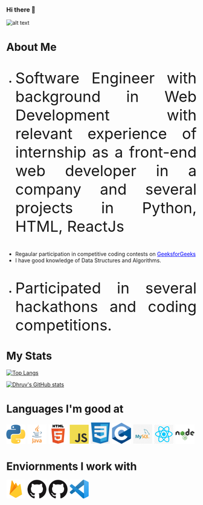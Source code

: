 ### Hi there 👋

<!--
**Dhruv100ni/Dhruv100ni** is a ✨ _special_ ✨ repository because its `README.md` (this file) appears on your GitHub profile.

Here are some ideas to get you started:

- 🔭 I’m currently working on ...
- 🌱 I’m currently learning ...
- 👯 I’m looking to collaborate on ...
- 🤔 I’m looking for help with ...
- 💬 Ask me about ...
- 📫 How to reach me: ...
- 😄 Pronouns: ...
- ⚡ Fun fact: ...
-->

![alt text](Dhruv.png)

# About Me
<ul>
  <li><p style="text-align: justify; font-size: 40px;">Software Engineer with background in Web Development with relevant experience of internship as a front-end web     developer in a company and several projects in Python, HTML, ReactJs</p></li>
  <li>Regaular participation in competitive coding contests on <a href="https://auth.geeksforgeeks.org/user/dhruvsoni2/profile" style="color: blue;">GeeksforGeeks</a>   </li>
  <li>I have good knowledge of Data Structures and Algorithms.</li>
  <li><p style="text-align: justify; font-size: 40px;">Participated in several hackathons and coding competitions.</p></li>
</ul>


# My Stats
[![Top Langs](https://github-readme-stats.vercel.app/api/top-langs/?username=Dhruv100ni&layout=compact)](https://github.com/Dhruv100ni/github-readme-stats)
<br>

<span style="align: text-right">

[![Dhruv's GitHub stats](https://github-readme-stats.vercel.app/api?username=Dhruv100ni&hide=stars&count_private=true&show_icons=true&theme=radical)](https://github.com/Dhruv100ni/github-readme-stats)
</span>
<br>

# Languages I'm good at

<img src="python.png" style="width: 50px; margin-right: 2px;"/>
<img src="java.png" style="width: 50px; margin-right: 2px;"/>
<img src="html.png" style="width: 50px; margin-right: 2px;"/>
<img src="javascript.png" style="width: 50px; margin-right: 2px;"/>
<img src="CSS3.png" style="width: 50px; margin-right: 2px;"/>
<img src="C.png" style="width: 50px; margin-right: 2px;"/>
<img src="SQL.png" style="width: 50px; margin-right: 2px;"/>
<img src="React.png" style="width: 50px; margin-right: 2px;"/>
<img src="node.png" style="width: 50px"/>

<br>

# Enviornments I work with

<img src="firebase.png" style="width: 50px; margin-right: 2px;"/>
<img src="github.png" style="width: 50px; margin-right: 2px;"/>
<img src="github.png" style="width: 50px; margin-right: 2px;"/>
<img src="vscode.png" style="width: 50px; margin-right: 10px;"/>
